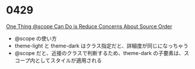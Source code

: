 # 0429

[One Thing @scope Can Do is Reduce Concerns About Source Order](https://frontendmasters.com/blog/one-thing-scope-can-do-is-reduce-concerns-about-source-order/)

- @scope の使い方
- theme-light と theme-dark はクラス指定だと、詳細度が同じになっちゃう
- @scope だと、近接のクラスで判断するため、theme-dark の子要素は、スコープ内としてスタイルが適用される
